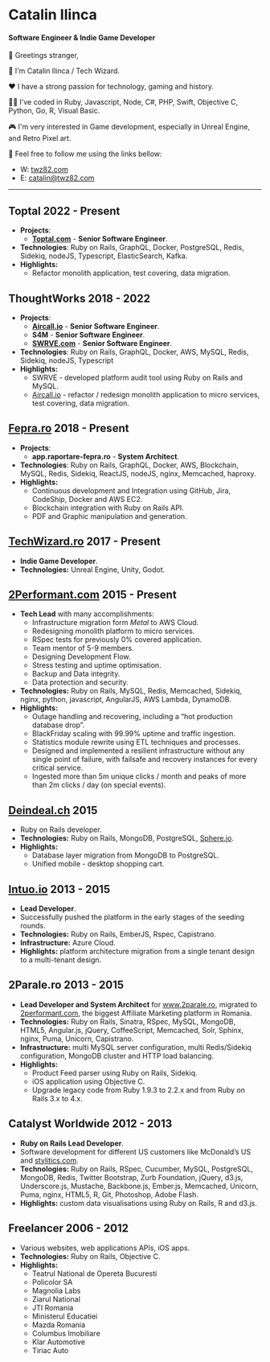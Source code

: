 # Catalin Ilinca

#### **Software Engineer & Indie Game Developer**

👋 Greetings stranger,

🪪 I'm Catalin Ilinca / Tech Wizard.

❤️ I have a strong passion for technology, gaming and history.

👨‍💻 I've coded in Ruby, Javascript, Node, C#, PHP, Swift, Objective C, Python, Go, R, Visual Basic.

🎮 I'm very interested in Game development, especially in Unreal Engine, and Retro Pixel art.

🫵 Feel free to follow me using the links bellow:

- W: [twz82.com](https://twz82.com)
- E: [catalin@twz82.com](mailto:catalin@twz82.com)

---

## Toptal 2022 - Present

- **Projects**:
  - [**Toptal.com**](https://toptal.com) - **Senior Software Engineer**.
- **Technologies**: Ruby on Rails, GraphQL, Docker, PostgreSQL, Redis, Sidekiq, nodeJS, Typescript, ElasticSearch, Kafka.
- **Highlights:**
  - Refactor monolith application, test covering, data migration.

## ThoughtWorks 2018 - 2022

- **Projects**:
  - **[Aircall.io](https://aircall.io)** - **Senior Software Engineer**.
  - **S4M** - **Senior Software Engineer**.
  - **[SWRVE.com](https://swrve.com)** - **Senior Software Engineer**.
- **Technologies**: Ruby on Rails, GraphQL, Docker, AWS, MySQL, Redis, Sidekiq, nodeJS, Typescript
- **Highlights:**
  - SWRVE - developed platform audit tool using Ruby on Rails and MySQL.
  - [Aircall.io](http://Aircall.io) - refactor / redesign monolith application to micro services, test covering, data migration.

## [Fepra.ro](https://fepra.ro) 2018 - Present

- **Projects**:
  - **app.raportare-fepra.ro** - **System Architect**.
- **Technologies**: Ruby on Rails, GraphQL, Docker, AWS, Blockchain, MySQL, Redis, Sidekiq, ReactJS, nodeJS, nginx, Memcached, haproxy.
- **Highlights:**
  - Continuous development and Integration using GitHub, Jira, CodeShip, Docker and AWS EC2.
  - Blockchain integration with Ruby on Rails API.
  - PDF and Graphic manipulation and generation.

## [TechWizard.ro](https://techwizard.ro) 2017 - Present

- **Indie Game Developer**.
- **Technologies:** Unreal Engine, Unity, Godot.

## [2Performant.com](https://2performant.com) 2015 - Present

- **Tech Lead** with many accomplishments:
  - Infrastructure migration form _Metal_ to AWS Cloud.
  - Redesigning monolith platform to micro services.
  - RSpec tests for previously 0% covered application.
  - Team mentor of 5-9 members.
  - Designing Development Flow.
  - Stress testing and uptime optimisation.
  - Backup and Data integrity.
  - Data protection and security.
- **Technologies:** Ruby on Rails, MySQL, Redis, Memcached, Sidekiq, nginx, python, javascript, AngularJS, AWS Lambda, DynamoDB.
- **Highlights:**
  - Outage handling and recovering, including a “hot production database drop”.
  - BlackFriday scaling with 99.99% uptime and traffic ingestion.
  - Statistics module rewrite using ETL techniques and processes.
  - Designed and implemented a resilient infrastructure without any single point of failure, with failsafe and recovery instances for every critical service.
  - Ingested more than 5m unique clicks / month and peaks of more than 2m clicks / day (on special events).

## [Deindeal.ch](https://deindeal.ch/) 2015

- Ruby on Rails developer.
- **Technologies:** Ruby on Rails, MongoDB, PostgreSQL, [Sphere.io](http://sphere.io/).
- **Highlights:**
  - Database layer migration from MongoDB to PostgreSQL.
  - Unified mobile - desktop shopping cart.

## [Intuo.io](https://intuo.io) 2013 - 2015

- **Lead Developer**.
- Successfully pushed the platform in the early stages of the seeding rounds.
- **Technologies:** Ruby on Rails, EmberJS, Rspec, Capistrano.
- **Infrastructure:** Azure Cloud.
- **Highlights:** platform architecture migration from a single tenant design to a multi-tenant design.

## 2Parale.ro 2013 - 2015

- **Lead Developer and System Architect** for www.2parale.ro, migrated to [2performant.com](http://2performant.com/), the biggest Affiliate Marketing platform in Romania.
- **Technologies:** Ruby on Rails, Sinatra, RSpec, MySQL, MongoDB, HTML5, Angular.js, jQuery, CoffeeScript, Memcached, Solr, Sphinx, nginx, Puma, Unicorn, Capistrano.
- **Infrastructure:** multi MySQL server configuration, multi Redis/Sidekiq configuration, MongoDB cluster and HTTP load balancing.
- **Highlights:**
  - Product Feed parser using Ruby on Rails, Sidekiq.
  - iOS application using Objective C.
  - Upgrade legacy code from Ruby 1.9.3 to 2.2.x and from Ruby on Rails 3.x to 4.x.

## Catalyst Worldwide 2012 - 2013

- **Ruby on Rails Lead Developer**.
- Software development for different US customers like McDonald’s US and [stylitics.com](http://stylitics.com/).
- **Technologies:** Ruby on Rails, RSpec, Cucumber, MySQL, PostgreSQL, MongoDB, Redis, Twitter Bootstrap, Zurb Foundation, jQuery, d3.js, Underscore.js, Mustache, Backbone.js, Ember.js, Memcached, Unicorn, Puma, nginx, HTML5, R, Git, Photoshop, Adobe Flash.
- **Highlights:** custom data visualisations using Ruby on Rails, R and d3.js.

## Freelancer 2006 - 2012

- Various websites, web applications APIs, iOS apps.
- **Technologies:** Ruby on Rails, Objective C.
- **Highlights:**
  - Teatrul National de Opereta Bucuresti
  - Policolor SA
  - Magnolia Labs
  - Ziarul National
  - JTI Romania
  - Ministerul Educatiei
  - Mazda Romania
  - Columbus Imobiliare
  - Klar Automotive
  - Tiriac Auto
